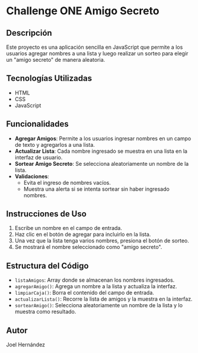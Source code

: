 <h1>Challenge ONE Amigo Secreto</h1>   
<h2>Descripción</h2>
<p>Este proyecto es una aplicación sencilla en JavaScript que permite a los usuarios agregar nombres a una lista y luego realizar un sorteo para elegir un "amigo secreto" de manera aleatoria.</p>
    
<h2>Tecnologías Utilizadas</h2>
<ul>
        <li>HTML</li>
        <li>CSS</li>
        <li>JavaScript</li>
  </ul>
    
  <h2>Funcionalidades</h2>
    <ul>
        <li><strong>Agregar Amigos</strong>: Permite a los usuarios ingresar nombres en un campo de texto y agregarlos a una lista.</li>
        <li><strong>Actualizar Lista</strong>: Cada nombre ingresado se muestra en una lista en la interfaz de usuario.</li>
        <li><strong>Sortear Amigo Secreto</strong>: Se selecciona aleatoriamente un nombre de la lista.</li>
        <li><strong>Validaciones</strong>: 
            <ul>
                <li>Evita el ingreso de nombres vacíos.</li>
                <li>Muestra una alerta si se intenta sortear sin haber ingresado nombres.</li>
            </ul>
        </li>
    </ul>
    
  <h2>Instrucciones de Uso</h2>
    <ol>
        <li>Escribe un nombre en el campo de entrada.</li>
        <li>Haz clic en el botón de agregar para incluirlo en la lista.</li>
        <li>Una vez que la lista tenga varios nombres, presiona el botón de sorteo.</li>
        <li>Se mostrará el nombre seleccionado como "amigo secreto".</li>
    </ol>
    
  <h2>Estructura del Código</h2>
    <ul>
        <li><code>listaAmigos</code>: Array donde se almacenan los nombres ingresados.</li>
        <li><code>agregarAmigo()</code>: Agrega un nombre a la lista y actualiza la interfaz.</li>
        <li><code>limpiarCaja()</code>: Borra el contenido del campo de entrada.</li>
        <li><code>actualizarLista()</code>: Recorre la lista de amigos y la muestra en la interfaz.</li>
        <li><code>sortearAmigo()</code>: Selecciona aleatoriamente un nombre de la lista y lo muestra como resultado.</li>
    </ul>
    
  <h2>Autor</h2>
    <p>Joel Hernández</p>

